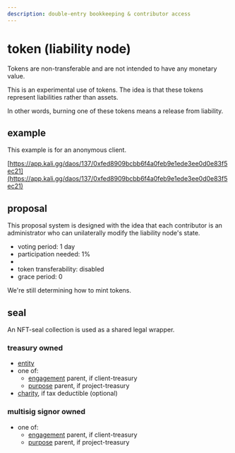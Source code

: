 ```yaml
---
description: double-entry bookkeeping & contributor access
---
```


# token (liability node)

Tokens are non-transferable and are not intended to have any monetary value.

This is an experimental use of tokens. The idea is that these tokens represent liabilities rather than assets.&#x20;

In other words, burning one of these tokens means a release from liability.

## example

This example is for an anonymous client.&#x20;

[https://app.kali.gg/daos/137/0xfed8909bcbb6f4a0feb9e1ede3ee0d0e83f5ec21](https://app.kali.gg/daos/137/0xfed8909bcbb6f4a0feb9e1ede3ee0d0e83f5ec21)

## proposal

This proposal system is designed with the idea that each contributor is an administrator who can unilaterally modify the liability node's state.

* voting period: 1 day&#x20;
* participation needed: 1%
*
* token transferability: disabled
* grace period: 0

We're still determining how to mint tokens.&#x20;

## seal

An NFT-seal collection is used as a shared legal wrapper.

### treasury owned

* [entity](https://app.gitbook.com/o/Ge5x1XBnN4Zr9dpGqkNC/s/cEok3YduYgyOTvIh4rtP/\~/changes/4/seal/entity)
* one of:
  * [engagement](https://app.gitbook.com/o/Ge5x1XBnN4Zr9dpGqkNC/s/cEok3YduYgyOTvIh4rtP/\~/changes/5/seal/engagement) parent, if client-treasury
  * [purpose](https://app.gitbook.com/o/Ge5x1XBnN4Zr9dpGqkNC/s/cEok3YduYgyOTvIh4rtP/\~/changes/4/seal/purpose) parent, if project-treasury
* [charity](https://app.gitbook.com/o/Ge5x1XBnN4Zr9dpGqkNC/s/cEok3YduYgyOTvIh4rtP/\~/changes/4/seal/charity), if tax deductible (optional)

### multisig signor owned

* one of:
  * [engagement](https://app.gitbook.com/o/Ge5x1XBnN4Zr9dpGqkNC/s/cEok3YduYgyOTvIh4rtP/\~/changes/5/seal/engagement) parent, if client-treasury
  * [purpose](https://app.gitbook.com/o/Ge5x1XBnN4Zr9dpGqkNC/s/cEok3YduYgyOTvIh4rtP/\~/changes/4/seal/purpose) parent, if project-treasury
